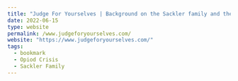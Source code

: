 ```yaml
---
title: "Judge For Yourselves | Background on the Sackler family and the opioid crisis, brought to you by Last Week Tonight with John Oliver."
date: 2022-06-15
type: website
permalink: /www.judgeforyourselves.com/
website: "https://www.judgeforyourselves.com/"
tags:
  - bookmark
  - Opiod Crisis
  - Sackler Family
---
```

